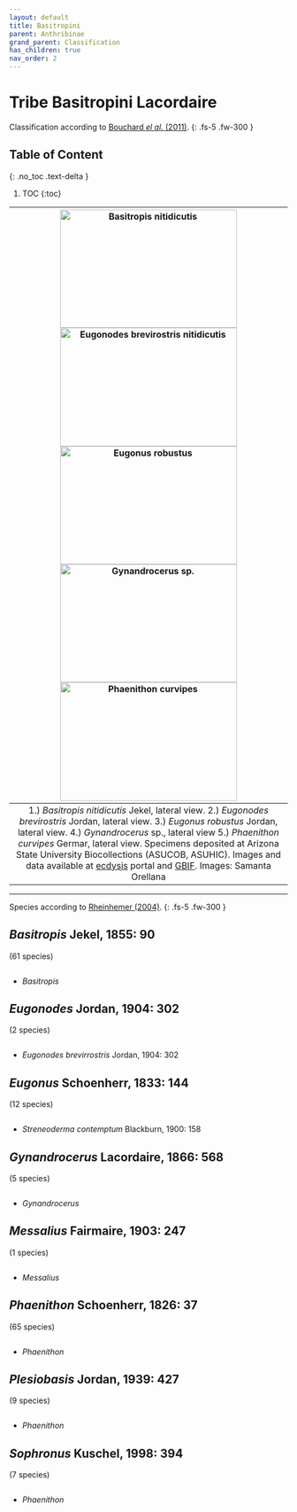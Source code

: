 ```yaml
---
layout: default
title: Basitropini
parent: Anthribinae
grand_parent: Classification
has_children: true
nav_order: 2
---
```



# Tribe Basitropini Lacordaire

Classification according to [Bouchard _el al._ (2011)](https://zookeys.pensoft.net/articles.php?id=4001).
{: .fs-5 .fw-300 }


## Table of Content
{: .no_toc .text-delta }

1. TOC
{:toc}

| [<img src="https://serv.biokic.asu.edu/imglib/ecdysis/ASU_ASUCOB/ASUCOB0015/ASUCOB0015231_lateral_edited_1609045282.jpg" alt="Basitropis nitidicutis" width="320" height="213.4">](https://serv.biokic.asu.edu/ecdysis/collections/individual/index.php?occid=629039) [<img src="https://serv.biokic.asu.edu/imglib/ecdysis/ASU_ASUCOB/ASUCOB0014/ASUCOB0014290_lateral_edited_1608928771.jpg" alt="Eugonodes brevirostris nitidicutis" width="320" height="213.4">](https://serv.biokic.asu.edu/ecdysis/collections/individual/index.php?occid=611354) [<img src="https://serv.biokic.asu.edu/imglib/ecdysis/ASU_ASUCOB/ASUCOB0014/ASUCOB0014307_lateral_edited_1613605757.jpg" alt="Eugonus robustus" width="320" height="213.4">](https://serv.biokic.asu.edu/ecdysis/collections/individual/index.php?occid=611379) [<img src="https://serv.biokic.asu.edu/imglib/ecdysis/ASU_ASUCOB/ASUCOB0015/ASUCOB0015233_lateral_edited_1613609756.jpg" alt="Gynandrocerus sp." width="320" height="213.4">](https://serv.biokic.asu.edu/ecdysis/collections/individual/index.php?occid=629041) [<img src="https://serv.biokic.asu.edu/imglib/ecdysis/ASU_ASUCOB/ASUCOB0014/ASUCOB0014482_lateral_edited_1627430202.jpg" alt="Phaenithon curvipes" width="320" height="213.4">](https://serv.biokic.asu.edu/ecdysis/collections/individual/index.php?occid=616665) | 
|:--:| 
|1.) *Basitropis nitidicutis* Jekel, lateral view. 2.) _Eugonodes brevirostris_ Jordan, lateral view. 3.) _Eugonus robustus_ Jordan, lateral view. 4.) _Gynandrocerus_ sp., lateral view 5.) _Phaenithon curvipes_ Germar, lateral view. Specimens deposited at Arizona State University Biocollections (ASUCOB, ASUHIC). Images and data available at [ecdysis](https://serv.biokic.asu.edu/ecdysis/index.php) portal and [GBIF](gbif.org). Images: Samanta Orellana|

---

Species according to [Rheinhemer (2004)](https://www.zobodat.at/pdf/Mitt-Ent-Ver-Stuttgart_39_2004_0001-0244.pdf).
{: .fs-5 .fw-300 }


## _Basitropis_ Jekel, 1855: 90
(61 species)

<img src="https://www.simplemappr.net/map/18221" alt="" />

- _Basitropis_

## _Eugonodes_ Jordan, 1904: 302
(2 species)

<img src="https://www.simplemappr.net/map/18222" alt="" />

- _Eugonodes brevirrostris_ Jordan, 1904: 302

## _Eugonus_ Schoenherr, 1833: 144
(12 species)

<img src="https://www.simplemappr.net/map/18223" alt="" />

- _Streneoderma contemptum_ Blackburn, 1900: 158

## _Gynandrocerus_ Lacordaire, 1866: 568
(5 species)

<img src="https://www.simplemappr.net/map/18224" alt="" />

- _Gynandrocerus_ 

## _Messalius_ Fairmaire, 1903: 247
(1 species)

<img src="https://www.simplemappr.net/map/18225" alt="" />

- _Messalius_ 

## _Phaenithon_ Schoenherr, 1826: 37
(65 species)

<img src="https://www.simplemappr.net/map/18226" alt="" />

- _Phaenithon_ 

## _Plesiobasis_ Jordan, 1939: 427
(9 species)

<img src="https://www.simplemappr.net/map/18215" alt="" />

- _Phaenithon_ 

## _Sophronus_ Kuschel, 1998: 394
(7 species)

<img src="https://www.simplemappr.net/map/18215" alt="" />

- _Phaenithon_ 
